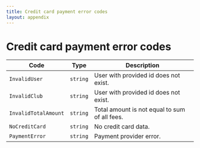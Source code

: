 ```yaml
---
title: Credit card payment error codes
layout: appendix
---
```


# Credit card payment error codes

Code       			| Type      | Description
--------------------|-----------|----------------------------------------------
`InvalidUser`  		|`string`   | User with provided id does not exist.
`InvalidClub`  		|`string`   | User with provided id does not exist.
`InvalidTotalAmount`|`string`   | Total amount is not equal to 	sum of all fees.
`NoCreditCard`  	|`string`   | No credit card data.
`PaymentError`  	|`string`   | Payment provider error.


